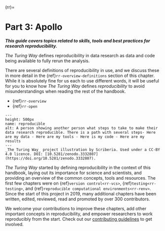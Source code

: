 (rr)=
# Part 3: Apollo

***This guide covers topics related to skills, tools and best practices for research reproducibility.***

_The Turing Way_ defines reproducibility in data research as data and code being available to fully rerun the analysis.

There are several definitions of reproducibility in use, and we discuss these in more detail in the {ref}`rr-overview-definitions` section of this chapter.
While it is absolutely fine for us each to use different words, it will be useful for you to know how _The Turing Way_ defines *reproducibility* to avoid misunderstandings when reading the rest of the handbook.

- {ref}`rr-overview`
- {ref}`rr-open`

```{figure} ../figures/reproducibility.*
---
height: 500px
name: reproducible
alt: A person showing another person what steps to take to make their data research reproducible. There is a path with several steps- Here are my data - Here are my tools - Here is my code - Here are my results
---
_The Turing Way_ project illustration by Scriberia. Used under a CC-BY 4.0 licence. DOI: [10.5281/zenodo.3332807](https://doi.org/10.5281/zenodo.3332807).
```

_The Turing Way_ started by defining reproducibility in the context of this handbook, laying out its importance for science and scientists, and providing an overview of the common concepts, tools and resources.
The first few chapters were on {ref}`version control<rr-vcs>`, {ref}`testing<rr-testing>`, and {ref}`reproducible computational environments<rr-renv>`.
Since the start of this project in 2019, many additional chapters have been written, edited, reviewed, read and promoted by over 300 contributors.

We welcome your contributions to improve these chapters, add other important concepts in reproducibility, and empower researchers to work reproducibly from the start.
Check out our [contributing guidelines](https://github.com/the-turing-way/the-turing-way/blob/main/CONTRIBUTING.md) to get involved.
